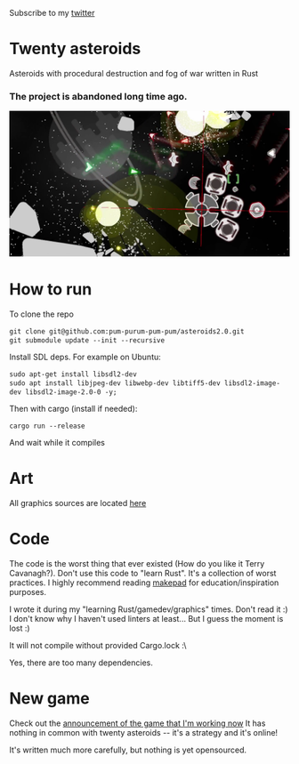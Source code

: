 Subscribe to my [twitter](https://twitter.com/VladZhukov0)
# Twenty asteroids
Asteroids with procedural destruction and fog of war written in Rust

### The project is abandoned long time ago.

![twenty asteroids](cover.png "Twenty asteroids")

# How to run

To clone the repo
```
git clone git@github.com:pum-purum-pum-pum/asteroids2.0.git
git submodule update --init --recursive
```
Install SDL deps.
For example on Ubuntu:
```
sudo apt-get install libsdl2-dev
sudo apt install libjpeg-dev libwebp-dev libtiff5-dev libsdl2-image-dev libsdl2-image-2.0-0 -y;
```

Then with cargo (install if needed):
```
cargo run --release
```
And wait while it compiles 

# Art
All graphics sources are located  [here](https://github.com/pum-purum-pum-pum/twenty_assets)

# Code
The code is the worst thing that ever existed (How do you like it Terry Cavanagh?). 
Don't use this code to "learn Rust". It's a collection of worst practices. I highly recommend reading [makepad](https://github.com/makepad/makepad) for education/inspiration purposes.

I wrote it during my "learning Rust/gamedev/graphics" times. Don't read it :) I don't know why I haven't used linters at least... But I guess the moment is lost :)

It will not compile without provided Cargo.lock :\ 

Yes, there are too many dependencies.

# New game
Check out the [announcement of the game that I'm working now](https://twitter.com/VladZhukov0/status/1288091150339969024?s=20)
It has nothing in common with twenty asteroids -- it's a strategy and it's online! 

It's written much more carefully, but nothing is yet opensourced.

